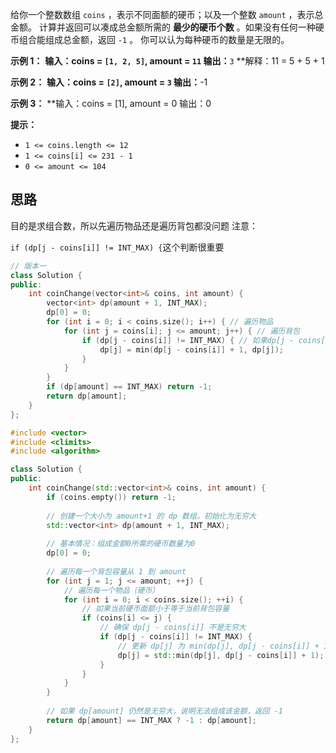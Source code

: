 给你一个整数数组 `coins` ，表示不同面额的硬币；以及一个整数 `amount` ，表示总金额。
计算并返回可以凑成总金额所需的 **最少的硬币个数** 。如果没有任何一种硬币组合能组成总金额，返回 `-1` 。
你可以认为每种硬币的数量是无限的。

**示例 1：**
**输入：coins = `[1, 2, 5]`, amount = `11`
输出：**`3` 
**解释：11 = 5 + 5 + 1

**示例 2：**
**输入：coins = `[2]`, amount = `3`
输出：**-1

**示例 3：**
**输入：coins = [1], amount = 0
输出：0

**提示：**
- `1 <= coins.length <= 12`
- `1 <= coins[i] <= 231 - 1`
- `0 <= amount <= 104`

## 思路

目的是求组合数，所以先遍历物品还是遍历背包都没问题
注意：

`if (dp[j - coins[i]] != INT_MAX) {`这个判断很重要

```c++
// 版本一
class Solution {
public:
    int coinChange(vector<int>& coins, int amount) {
        vector<int> dp(amount + 1, INT_MAX);
        dp[0] = 0;
        for (int i = 0; i < coins.size(); i++) { // 遍历物品
            for (int j = coins[i]; j <= amount; j++) { // 遍历背包
                if (dp[j - coins[i]] != INT_MAX) { // 如果dp[j - coins[i]]是初始值则跳过
                    dp[j] = min(dp[j - coins[i]] + 1, dp[j]);
                }
            }
        }
        if (dp[amount] == INT_MAX) return -1;
        return dp[amount];
    }
};

```



```c++
#include <vector>
#include <climits>
#include <algorithm>

class Solution {
public:
    int coinChange(std::vector<int>& coins, int amount) {
        if (coins.empty()) return -1;
        
        // 创建一个大小为 amount+1 的 dp 数组，初始化为无穷大
        std::vector<int> dp(amount + 1, INT_MAX);
        
        // 基本情况：组成金额0所需的硬币数量为0
        dp[0] = 0;
        
        // 遍历每一个背包容量从 1 到 amount
        for (int j = 1; j <= amount; ++j) {
            // 遍历每一个物品（硬币）
            for (int i = 0; i < coins.size(); ++i) {
                // 如果当前硬币面额小于等于当前背包容量
                if (coins[i] <= j) {
                    // 确保 dp[j - coins[i]] 不是无穷大
                    if (dp[j - coins[i]] != INT_MAX) {
                        // 更新 dp[j] 为 min(dp[j], dp[j - coins[i]] + 1)
                        dp[j] = std::min(dp[j], dp[j - coins[i]] + 1);
                    }
                }
            }
        }
        
        // 如果 dp[amount] 仍然是无穷大，说明无法组成该金额，返回 -1
        return dp[amount] == INT_MAX ? -1 : dp[amount];
    }
};




```
